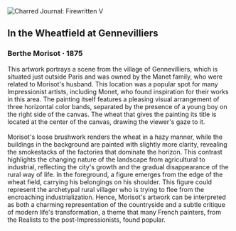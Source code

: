 <div class="artwork-of-the-day">
  <div class="container">
    <div class="img-wrapper">
      <img
        src="https://uploads7.wikiart.org/images/berthe-morisot/in-the-wheatfield-at-gennevilliers-1875.jpg!Large.jpg"
        alt="Charred Journal: Firewritten V" />
    </div>
    <div class="artwork-detail">
      <div class="artwork-origin"> 
        <h2 class="artwork-name">In the Wheatfield at Gennevilliers</h2>
        <h3 class="artist">
          Berthe Morisot
                    ·  1875
        </h3>
      </div>
      <p class="description">
        <span class="artwork-description-text ng-binding" ng-bind-html="viewModel.ArtworkOfTheDay.Description | unsafe">This artwork portrays a scene from the village of Gennevilliers, which is situated just outside Paris and was owned by the Manet family, who were related to Morisot's husband. This location was a popular spot for many Impressionist artists, including Monet, who found inspiration for their works in this area. The painting itself features a pleasing visual arrangement of three horizontal color bands, separated by the presence of a young boy on the right side of the canvas. The wheat that gives the painting its title is located at the center of the canvas, drawing the viewer's gaze to it.<br><br>Morisot's loose brushwork renders the wheat in a hazy manner, while the buildings in the background are painted with slightly more clarity, revealing the smokestacks of the factories that dominate the horizon. This contrast highlights the changing nature of the landscape from agricultural to industrial, reflecting the city's growth and the gradual disappearance of the rural way of life. In the foreground, a figure emerges from the edge of the wheat field, carrying his belongings on his shoulder. This figure could represent the archetypal rural villager who is trying to flee from the encroaching industrialization. Hence, Morisot's artwork can be interpreted as both a charming representation of the countryside and a subtle critique of modern life's transformation, a theme that many French painters, from the Realists to the post-Impressionists, found popular.</span>
                        <div class="text-shadow-container" ng-show="showShadow" style=""></div>
      </p>
    </div>
  </div>

</div>
